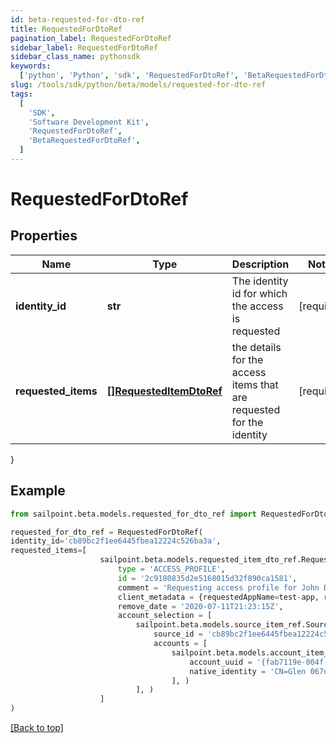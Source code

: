 ```yaml
---
id: beta-requested-for-dto-ref
title: RequestedForDtoRef
pagination_label: RequestedForDtoRef
sidebar_label: RequestedForDtoRef
sidebar_class_name: pythonsdk
keywords:
  ['python', 'Python', 'sdk', 'RequestedForDtoRef', 'BetaRequestedForDtoRef']
slug: /tools/sdk/python/beta/models/requested-for-dto-ref
tags:
  [
    'SDK',
    'Software Development Kit',
    'RequestedForDtoRef',
    'BetaRequestedForDtoRef',
  ]
---
```


# RequestedForDtoRef

## Properties

| Name | Type | Description | Notes |
| --- | --- | --- | --- |
| **identity_id** | **str** | The identity id for which the access is requested | [required] |
| **requested_items** | [**[]RequestedItemDtoRef**](requested-item-dto-ref) | the details for the access items that are requested for the identity | [required] |

}

## Example

```python
from sailpoint.beta.models.requested_for_dto_ref import RequestedForDtoRef

requested_for_dto_ref = RequestedForDtoRef(
identity_id='cb89bc2f1ee6445fbea12224c526ba3a',
requested_items=[
                    sailpoint.beta.models.requested_item_dto_ref.RequestedItemDtoRef(
                        type = 'ACCESS_PROFILE',
                        id = '2c9180835d2e5168015d32f890ca1581',
                        comment = 'Requesting access profile for John Doe',
                        client_metadata = {requestedAppName=test-app, requestedAppId=2c91808f7892918f0178b78da4a305a1},
                        remove_date = '2020-07-11T21:23:15Z',
                        account_selection = [
                            sailpoint.beta.models.source_item_ref.SourceItemRef(
                                source_id = 'cb89bc2f1ee6445fbea12224c526ba3a',
                                accounts = [
                                    sailpoint.beta.models.account_item_ref.AccountItemRef(
                                        account_uuid = '{fab7119e-004f-4822-9c33-b8d570d6c6a6}',
                                        native_identity = 'CN=Glen 067da3248e914,OU=YOUROU,OU=org-data-service,DC=YOURDC,DC=local', )
                                    ], )
                            ], )
                    ]
)

```

[[Back to top]](#)
